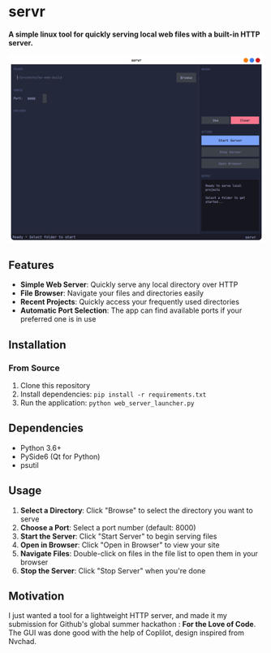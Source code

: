 # servr

**A simple linux tool for quickly serving local web files with a built-in HTTP server.**

![Web Server Launcher Screenshot](/utils/Screenshot.png)

## Features

- **Simple Web Server**: Quickly serve any local directory over HTTP
- **File Browser**: Navigate your files and directories easily
- **Recent Projects**: Quickly access your frequently used directories
- **Automatic Port Selection**: The app can find available ports if your preferred one is in use

## Installation

### From Source

1. Clone this repository
2. Install dependencies: `pip install -r requirements.txt`
3. Run the application: `python web_server_launcher.py`

## Dependencies

- Python 3.6+
- PySide6 (Qt for Python)
- psutil

## Usage

1. **Select a Directory**: Click "Browse" to select the directory you want to serve
2. **Choose a Port**: Select a port number (default: 8000)
3. **Start the Server**: Click "Start Server" to begin serving files
4. **Open in Browser**: Click "Open in Browser" to view your site
5. **Navigate Files**: Double-click on files in the file list to open them in your browser
6. **Stop the Server**: Click "Stop Server" when you're done


## Motivation

I just wanted a tool for a lightweight HTTP server, and made it my submission for Github's global summer hackathon : **For the Love of Code**.
The GUI was done good with the help of Coplilot, design inspired from Nvchad.
